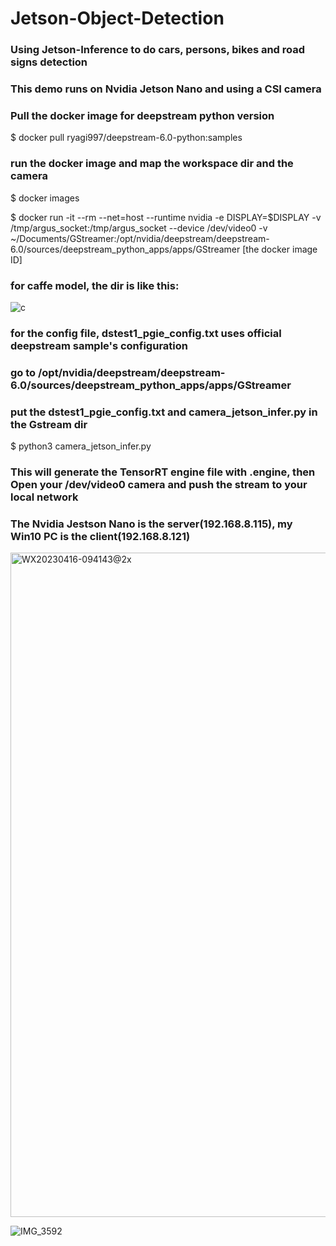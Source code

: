 # Jetson-Object-Detection
### Using Jetson-Inference to do cars, persons, bikes and road signs detection
### This demo runs on Nvidia Jetson Nano and using a CSI camera

### Pull the docker image for deepstream python version
$ docker pull ryagi997/deepstream-6.0-python:samples

### run the docker image and map the workspace dir and the camera
$ docker images

$ docker run -it --rm --net=host --runtime nvidia -e DISPLAY=$DISPLAY -v /tmp/argus_socket:/tmp/argus_socket --device /dev/video0 -v ~/Documents/GStreamer:/opt/nvidia/deepstream/deepstream-6.0/sources/deepstream_python_apps/apps/GStreamer [the docker image ID]

### for caffe model, the dir is like this:
![c](https://user-images.githubusercontent.com/56700281/232261771-8aed40bd-ae90-4064-9bd1-659400ed3b2f.png)


### for the config file, dstest1_pgie_config.txt uses official deepstream sample's configuration
### go to /opt/nvidia/deepstream/deepstream-6.0/sources/deepstream_python_apps/apps/GStreamer
### put the dstest1_pgie_config.txt and camera_jetson_infer.py in the Gstream dir
$ python3 camera_jetson_infer.py

### This will generate the TensorRT engine file with .engine, then Open your /dev/video0 camera and push the stream to your local network
### The Nvidia Jestson Nano is the server(192.168.8.115), my Win10 PC is the client(192.168.8.121)


<img width="1063" alt="WX20230416-094143@2x" src="https://user-images.githubusercontent.com/56700281/232261635-89c8264b-86f7-4bd7-bf9f-87c20496812f.png">

![IMG_3592](https://user-images.githubusercontent.com/56700281/232261462-05804b7d-7e44-4775-8717-c7fcc68b7878.PNG)



